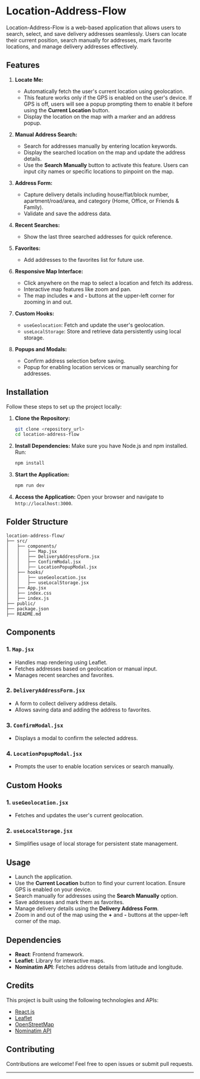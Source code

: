 # Location-Address-Flow

Location-Address-Flow is a web-based application that allows users to search, select, and save delivery addresses seamlessly. Users can locate their current position, search manually for addresses, mark favorite locations, and manage delivery addresses effectively.

## Features

1. **Locate Me:**

   - Automatically fetch the user's current location using geolocation.
   - This feature works only if the GPS is enabled on the user's device. If GPS is off, users will see a popup prompting them to enable it before using the **Current Location** button.
   - Display the location on the map with a marker and an address popup.

2. **Manual Address Search:**

   - Search for addresses manually by entering location keywords.
   - Display the searched location on the map and update the address details.
   - Use the **Search Manually** button to activate this feature. Users can input city names or specific locations to pinpoint on the map.

3. **Address Form:**

   - Capture delivery details including house/flat/block number, apartment/road/area, and category (Home, Office, or Friends & Family).
   - Validate and save the address data.

4. **Recent Searches:**

   - Show the last three searched addresses for quick reference.

5. **Favorites:**

   - Add addresses to the favorites list for future use.

6. **Responsive Map Interface:**

   - Click anywhere on the map to select a location and fetch its address.
   - Interactive map features like zoom and pan.
   - The map includes **+** and **-** buttons at the upper-left corner for zooming in and out.

7. **Custom Hooks:**

   - `useGeolocation`: Fetch and update the user's geolocation.
   - `useLocalStorage`: Store and retrieve data persistently using local storage.

8. **Popups and Modals:**

   - Confirm address selection before saving.
   - Popup for enabling location services or manually searching for addresses.

## Installation

Follow these steps to set up the project locally:

1. **Clone the Repository:**

   ```bash
   git clone <repository_url>
   cd location-address-flow
   ```

2. **Install Dependencies:**
   Make sure you have Node.js and npm installed. Run:

   ```bash
   npm install
   ```

3. **Start the Application:**

   ```bash
   npm run dev
   ```

4. **Access the Application:**
   Open your browser and navigate to `http://localhost:3000`.

## Folder Structure

```
location-address-flow/
├── src/
│   ├── components/
│   │   ├── Map.jsx
│   │   ├── DeliveryAddressForm.jsx
│   │   ├── ConfirmModal.jsx
│   │   ├── LocationPopupModal.jsx
│   ├── hooks/
│   │   ├── useGeolocation.jsx
│   │   ├── useLocalStorage.jsx
│   ├── App.jsx
│   ├── index.css
│   ├── index.js
├── public/
├── package.json
├── README.md
```

## Components

### 1. `Map.jsx`

- Handles map rendering using Leaflet.
- Fetches addresses based on geolocation or manual input.
- Manages recent searches and favorites.

### 2. `DeliveryAddressForm.jsx`

- A form to collect delivery address details.
- Allows saving data and adding the address to favorites.

### 3. `ConfirmModal.jsx`

- Displays a modal to confirm the selected address.

### 4. `LocationPopupModal.jsx`

- Prompts the user to enable location services or search manually.

## Custom Hooks

### 1. `useGeolocation.jsx`

- Fetches and updates the user's current geolocation.

### 2. `useLocalStorage.jsx`

- Simplifies usage of local storage for persistent state management.

## Usage

- Launch the application.
- Use the **Current Location** button to find your current location. Ensure GPS is enabled on your device.
- Search manually for addresses using the **Search Manually** option.
- Save addresses and mark them as favorites.
- Manage delivery details using the **Delivery Address Form**.
- Zoom in and out of the map using the **+** and **-** buttons at the upper-left corner of the map.

## Dependencies

- **React**: Frontend framework.
- **Leaflet**: Library for interactive maps.
- **Nominatim API**: Fetches address details from latitude and longitude.

## Credits

This project is built using the following technologies and APIs:

- [React.js](https://reactjs.org/)
- [Leaflet](https://leafletjs.com/)
- [OpenStreetMap](https://www.openstreetmap.org/)
- [Nominatim API](https://nominatim.org/)

## Contributing

Contributions are welcome! Feel free to open issues or submit pull requests.

-----------


